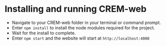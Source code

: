 # Installing and running CREM-web

- Navigate to your CREM-web folder in your terminal or command prompt.
- Enter ``` npm install ``` to install the node modules required for the project.
- Wait for the install to complete.
- Enter ``` npm start ``` and the website will start at ``` http://localhost:4000 ```